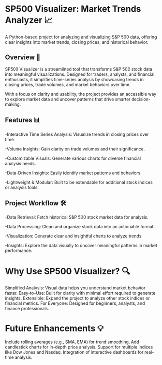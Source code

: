 # SP500 Visualizer: Market Trends Analyzer 📈

A Python-based project for analyzing and visualizing S&P 500 data, offering clear insights into market trends, closing prices, and historical behavior.

## Overview 🚀
SP500 Visualizer is a streamlined tool that transforms S&P 500 stock data into meaningful visualizations. Designed for traders, analysts, and financial enthusiasts, it simplifies time-series analysis by showcasing trends in closing prices, trade volumes, and market behaviors over time.

With a focus on clarity and usability, the project provides an accessible way to explore market data and uncover patterns that drive smarter decision-making.

## Features 📊

-Interactive Time Series Analysis: Visualize trends in closing prices over time.

-Volume Insights: Gain clarity on trade volumes and their significance.

-Customizable Visuals: Generate various charts for diverse financial analysis needs.

-Data-Driven Insights: Easily identify market patterns and behaviors.

-Lightweight & Modular: Built to be extendable for additional stock indices or analysis tools.

## Project Workflow 🛠️

-Data Retrieval: Fetch historical S&P 500 stock market data for analysis.

-Data Processing: Clean and organize stock data into an actionable format.

-Visualization: Generate clear and insightful charts to analyze trends.

-Insights: Explore the data visually to uncover meaningful patterns in market performance.

# Why Use SP500 Visualizer? 🔍
Simplified Analysis: Visual data helps you understand market behavior faster.
Easy-to-Use: Built for clarity with minimal effort required to generate insights.
Extensible: Expand the project to analyze other stock indices or financial metrics.
For Everyone: Designed for beginners, analysts, and finance professionals.

# Future Enhancements 💡
Include rolling averages (e.g., SMA, EMA) for trend smoothing.
Add candlestick charts for in-depth price analysis.
Support for multiple indices like Dow Jones and Nasdaq.
Integration of interactive dashboards for real-time analysis.
